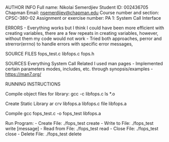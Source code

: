 AUTHOR INFO
Full name: Nikolai Semerdjiev
Student ID: 002436705
Chapman Email: nsemerdjiev@chapman.edu
Course number and section: CPSC-380-02
Assignment or exercise number: PA 1: System Call Interface


ERRORS 
    - Everything works but I think I could have been more efficient with creating variables, there are a few repeats in creating variables, however, without them my code would not work
    - Tried both approaches, perror and strerror(errno) to  handle errors with specific error messages, 


SOURCE FILES 
fops_test.c
libfops.c
fops.h

SOURCES
Everything System Call Related I used man pages
    - Implemented certain parameters modes, includes, etc. through synopsis/examples
    - https://man7.org/


RUNNING INSTRUCTIONS

Compile object files for library:
gcc -c libfops.c
ls *.o

Create Static Library
ar crv libfops.a libfops.c
file libfops.a

Compile
gcc fops_test.c -o fops_test libfops.a

Run Program:
    - Create File: ./fops_test create <filename>
    - Write to File: ./fops_test write <filename> [message]
    - Read from File: ./fops_test read <filename>
    - Close File: ./fops_test close <filename>
    - Delete File: ./fops_test delete <filename>